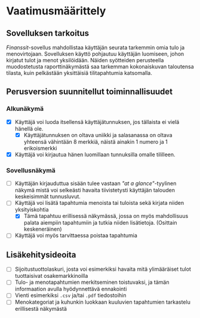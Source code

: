 # Vaatimusmäärittely

## Sovelluksen tarkoitus

_Finanssit_-sovellus mahdollistaa käyttäjän seurata tarkemmin omia tulo ja menovirtojaan. Sovelluksen käyttö pohjautuu käyttäjän luomiseen, johon kirjatut tulot ja menot yksilöidään. Näiden syötteiden perusteella muodostetusta raporttinäkymästä saa tarkemman kokonaiskuvan taloutensa tilasta, kuin pelkästään yksittäisiä tilitapahtumia katsomalla.

## Perusversion suunnitellut toiminnallisuudet

### Alkunäkymä

- [x] Käyttäjä voi luoda itsellensä käyttäjätunnuksen, jos tällaista ei vielä hänellä ole.
    - [x] Käyttäjätunnuksen on oltava uniikki ja salasanassa on oltava yhteensä vähintään 8 merkkiä, näistä ainakin 1 numero ja 1 erikoismerkki
- [x] Käyttäjä voi kirjautua hänen luomillaan tunnuksilla omalle tililleen.

### Sovellusnäkymä

- [ ] Käyttäjän kirjauduttua sisään tulee vastaan _"at a glance"_-tyylinen näkymä mistä voi selkeästi havaita tiivistetysti käyttäjän talouden keskeisimmät tunnusluvut.
- [ ] Käyttäjä voi lisätä tapahtumia menoista tai tuloista sekä kirjata niiden yksityiskohtia
    - [x] Tämä tapahtuu erillisessä näkymässä, jossa on myös mahdollisuus palata aiempiin tapahtumiin ja tutkia niiden lisätietoja. (Osittain keskeneräinen)
- [ ] Käyttäjä voi myös tarvittaessa poistaa tapahtumia 

## Lisäkehitysideoita

- [ ] Sijoitustuottolaskuri, josta voi esimerkiksi havaita mitä ylimääräiset tulot tuottaisivat osakemarkkinoilla
- [ ] Tulo- ja menotapahtumien merkitseminen toistuvaksi, ja tämän informaation avulla hyödynnettävä ennakointi 
- [ ] Vienti esimerkiksi `.csv` ja/tai `.pdf` tiedostoihin
- [ ] Menokategoriat ja kuhunkin luokkaan kuuluvien tapahtumien tarkastelu erillisestä näkymästä
